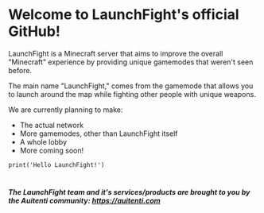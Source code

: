 # Welcome to LaunchFight's official GitHub!
LaunchFight is a Minecraft server that aims to improve the overall "Minecraft" experience by providing unique gamemodes that weren't seen before.

The main name "LaunchFight," comes from the gamemode that allows you to launch around the map while fighting other people with unique weapons.

We are currently planning to make:
 - The actual network
 - More gamemodes, other than LaunchFight itself
 - A whole lobby
 - More coming soon!

`print('Hello LaunchFight!')`
#
##### The LaunchFight team and it's services/products are brought to you by the Auitenti community: https://auitenti.com
